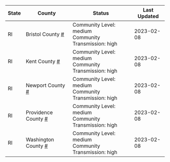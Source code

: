 State | County | Status | Last Updated
--- | --- | --- | --- 
RI | Bristol County <a href="#bristol_county">#</a> | <a name="bristol_county"></a>Community Level: medium<br/>Community Transmission: high | 2023-02-08
RI | Kent County <a href="#kent_county">#</a> | <a name="kent_county"></a>Community Level: medium<br/>Community Transmission: high | 2023-02-08
RI | Newport County <a href="#newport_county">#</a> | <a name="newport_county"></a>Community Level: medium<br/>Community Transmission: high | 2023-02-08
RI | Providence County <a href="#providence_county">#</a> | <a name="providence_county"></a>Community Level: medium<br/>Community Transmission: high | 2023-02-08
RI | Washington County <a href="#washington_county">#</a> | <a name="washington_county"></a>Community Level: medium<br/>Community Transmission: high | 2023-02-08
